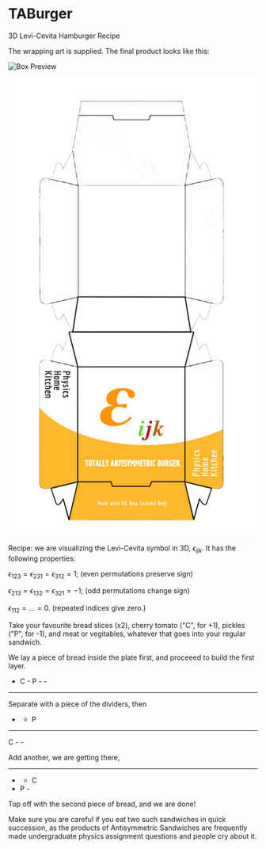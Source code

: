 # TABurger
3D Levi-Cevita Hamburger Recipe 

The wrapping art is supplied. The final product looks like this:

![Box Preview](BurgerPreview.png)

![Box Unwrapped](Unwrapped.png)


Recipe: we are visualizing the Levi-Cevita symbol in 3D, $\epsilon_{ijk}$. It has the following properties:

$\epsilon_{123} = \epsilon_{231} = \epsilon_{312} = 1;$ (even permutations preserve sign)

$\epsilon_{213} = \epsilon_{132} = \epsilon_{321} = -1;$ (odd permutations change sign) 

$\epsilon_{112} = ... = 0.$ (repeated indices give zero.)


Take your favourite bread slices (x2), cherry tomato ("C", for +1), pickles ("P", for -1), and meat or vegitables, whatever that goes into your regular sandwich. 

We lay a piece of bread inside the plate first, and proceeed to build the first layer.

 -  C  -
 P  -  -
 -  -  -

Separate with a piece of the dividers, then

 -  -  P
 -  -  -
 C  -  -
 
 Add another, we are getting there,
 
 -  -  -
 -  -  C
 -  P  -
 
 Top off with the second piece of bread, and we are done!
 
Make sure you are careful if you eat two such sandwiches in quick succession, as the products of Antisymmetric Sandwiches are frequently made undergraduate physics assignment questions and people cry about it.
